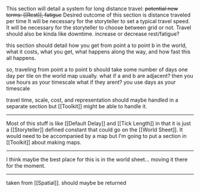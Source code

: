 This section will detail a system for long distance travel:
~~potential new terms: [[Rest]], fatigue~~
Desired outcome of this section is distance traveled per time
It will be necessary for the storyteller to set a typical travel speed.
It will be necessary for the storyteller to choose between grid or not.
Travel should also be kinda like downtime.
increase or decrease rest/fatigue?

this section should detail how you get from point a to point b in the world, what it costs, what you get, what happens along the way, and how fast this all happens.

so, traveling from point a to point b should take some number of days
one day per tile on the world map usually. 
what if a and b are adjacent? then you use hours as your timescale
what if they arent? you use days as your timescale

travel time, scale, cost, and representation should maybe handled in a separate section but [[Toolkit]] might be able to handle it.

---

Most of this stuff is like [[Default Delay]] and [[Tick Length]] in that it is just a [[Storyteller]] defined constant that could go on the [[World Sheet]]. It would need to be accompanied by a map but I'm going to put a section in [[Toolkit]] about making maps.

---

I think maybe the best place for this is in the world sheet...
moving it there for the moment.

---

taken from [[Spatial]]. should maybe be returned